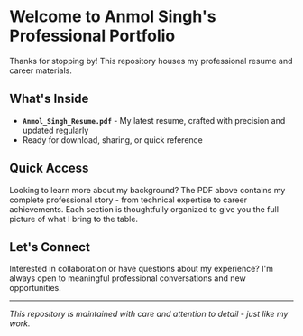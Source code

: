 # Welcome to Anmol Singh's Professional Portfolio

Thanks for stopping by! This repository houses my professional resume and career materials.

## What's Inside

- **`Anmol_Singh_Resume.pdf`** - My latest resume, crafted with precision and updated regularly
- Ready for download, sharing, or quick reference

## Quick Access

Looking to learn more about my background? The PDF above contains my complete professional story - from technical expertise to career achievements. Each section is thoughtfully organized to give you the full picture of what I bring to the table.

## Let's Connect

Interested in collaboration or have questions about my experience? I'm always open to meaningful professional conversations and new opportunities.

---

_This repository is maintained with care and attention to detail - just like my work._
